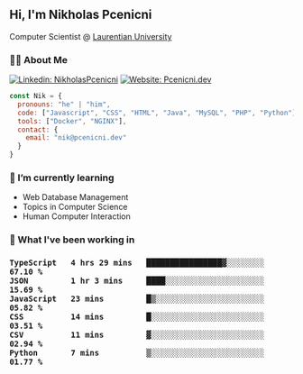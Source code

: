 <h2>Hi, I'm Nikholas Pcenicni</h2>
<p>
  Computer Scientist @ <a href="https://laurentian.ca/">Laurentian University</a><br>
</p>

<h3>🧑🏻 About Me</h3>

[![Linkedin: NikholasPcenicni](https://img.shields.io/badge/-NikholasPcenicni-blue?style=flat-square&logo=Linkedin&logoColor=white&link=https://www.linkedin.com/in/nikholaspcenicni/)](https://www.linkedin.com/in/nikholaspcenicni/)
[![Website: Pcenicni.dev](https://img.shields.io/badge/Pcenicni.dev-000000?style=flat-square&logo=About.me&logoColor=white&link=https://www.pcenicni.dev/)](https://www.pcenicni.dev/)


```javascript
const Nik = {
  pronouns: "he" | "him",
  code: ["Javascript", "CSS", "HTML", "Java", "MySQL", "PHP", "Python"],
  tools: ["Docker", "NGINX"],
  contact: {
    email: "nik@pcenicni.dev"
  } 
}
```

<h3>🌱 I’m currently learning</h3>
<ul>
  <li>Web Database Management</li>
  <li>Topics in Computer Science</li>
  <li>Human Computer Interaction</li>
 </ul>

<h3>🔨 What I've been working in<h3>

<!--START_SECTION:waka-->

```text
TypeScript   4 hrs 29 mins   ████████████████▓░░░░░░░░   67.10 %
JSON         1 hr 3 mins     ████░░░░░░░░░░░░░░░░░░░░░   15.69 %
JavaScript   23 mins         █▒░░░░░░░░░░░░░░░░░░░░░░░   05.82 %
CSS          14 mins         █░░░░░░░░░░░░░░░░░░░░░░░░   03.51 %
CSV          11 mins         ▓░░░░░░░░░░░░░░░░░░░░░░░░   02.94 %
Python       7 mins          ▒░░░░░░░░░░░░░░░░░░░░░░░░   01.77 %
```

<!--END_SECTION:waka-->
  
  
  <!--
**nikpcenicni/nikpcenicni** is a ✨ _special_ ✨ repository because its `README.md` (this file) appears on your GitHub profile.

Here are some ideas to get you started:

- 🔭 I’m currently working on ...
- 👯 I’m looking to collaborate on ...
- 🤔 I’m looking for help with ...
- 💬 Ask me about ...
- 📫 How to reach me: ...
- ⚡ Fun fact: ...
-->
